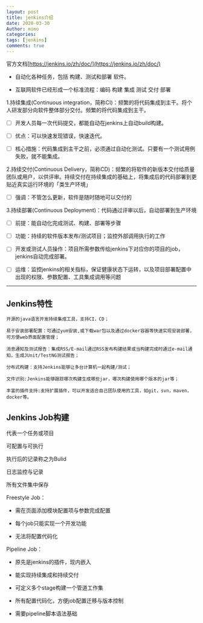 ```yaml
---
layout: post
title: jenkins介绍
date: 2020-03-30
Author: mimo
categories: 
tags: [jenkins]
comments: true
---
```


官方文档[https://jenkins.io/zh/doc/](https://jenkins.io/zh/doc/)

- 自动化各种任务，包括 构建、测试和部署 软件。

- 互联网软件已经形成一个标准流程：编码	构建	集成	测试	交付	部署

1.持续集成(Continuous integration，简称CI)：频繁的将代码集成到主干。将个人研发部分向软件整体部分交付。频繁的将代码集成到主干。

- [ ] 开发人员每一次代码提交，都能自动在jenkins上自动build构建。

- [ ] 优点：可以快速发现错误，快速迭代。

- [ ] 核心措施：代码集成到主干之前，必须通过自动化测试。只要有一个测试用例失败，就不能集成。

2.持续交付(Continuous Delivery，简称CD)：频繁的将软件的新版本交付给质量团队或用户，以供评审。持续交付在持续集成的基础上，将集成后的代码部署到更贴近真实运行环境的「类生产环境」

- [ ] 强调：不管怎么更新，软件是随时随地可以交付的

3.持续部署(Continuous Deployment)：代码通过评审以后，自动部署到生产环境

- [ ] 前提：能自动化完成测试、构建、部署等步骤

- [ ] 功能：持续的软件版本发布/测试项目；监控外部调用执行的工作

- [ ] 开发或测试人员操作：项目所需参数传给jenkins下对应你的项目的job，jenkins自动完成部署。

- [ ] 运维：监控jenkins的相关指标，保证健康状态下运转，以及项目部署配置中出现的权限、参数配置、工具集成调用等问题

------

## Jenkins特性

```
开源的java语言开发持续集成工具，支持CI，CD；

易于安装部署配置：可通过yum安装,或下载war包以及通过docker容器等快速实现安装部署，可方便web界面配置管理；

消息通知及测试报告：集成RSS/E-mail通过RSS发布构建结果或当构建完成时通过e-mail通知，生成JUnit/TestNG测试报告；

分布式构建：支持Jenkins能够让多台计算机一起构建/测试；

文件识别:Jenkins能够跟踪哪次构建生成哪些jar，哪次构建使用哪个版本的jar等； 

丰富的插件支持:支持扩展插件，可以开发适合自己团队使用的工具，如git，svn，maven，docker等。
```

## Jenkins Job构建

代表一个任务或项目

可配置与可执行

执行后的记录称之为Bulid

日志监控与记录

所有文件集中保存

Freestyle Job：

- 需在页面添加模块配置项与参数完成配置

- 每个job只能实现一个开发功能

- 无法将配置代码化

Pipeline Job：

-  原先是jenkins的插件，现内嵌入

- 能实现持续集成和持续交付
- 可定义多个stage构建一个管道工作集
- 所有配置代码化，方便job配置迁移与版本控制
- 需要pipeline脚本语法基础